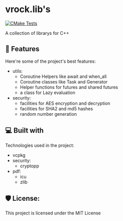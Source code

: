 # vrock.lib's

[![CMake Tests](https://github.com/Visual-Rock/vrock.libs/actions/workflows/CMake-Tests.yml/badge.svg)](https://github.com/Visual-Rock/vrock.libs/actions/workflows/CMake-Tests.yml)

A collection of librarys for C++

## 🧐 Features

Here're some of the project's best features:

- utils:
  * Coroutine Helpers like await and when\_all
  * Coroutine classes like Task and Generator
  * Helper functions for futures and shared futures
  * a class for Lazy evaluation
- security:
  * facilities for AES encryption and decryption
  * facilities for SHA2 and md5 hashes
  * random number generation

## 💻 Built with

Technologies used in the project:

* vcpkg
* security:
  * cryptopp
* pdf:
  * icu
  * zlib

## 🛡️ License:

This project is licensed under the MIT License